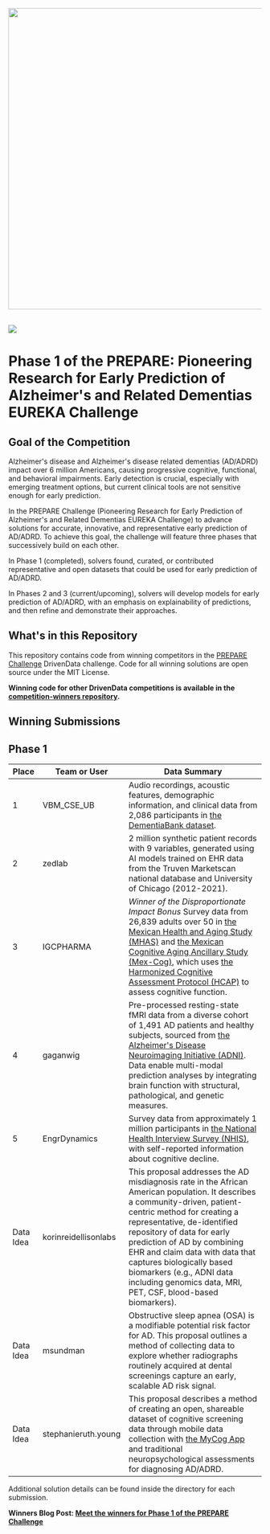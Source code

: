 [<img src='https://s3.amazonaws.com/drivendata-public-assets/logo-white-blue.png' width='600'>](https://www.drivendata.org/)
<br><br>

[<img src='https://s3.amazonaws.com/drivendata-public-assets/prepare-challenge-image-notitle.jpeg'>](https://www.drivendata.org/competitions/group/nih-nia-alzheimers-adrd-competition/)

# Phase 1 of the PREPARE: Pioneering Research for Early Prediction of Alzheimer's and Related Dementias EUREKA Challenge

## Goal of the Competition

Alzheimer's disease and Alzheimer's disease related dementias (AD/ADRD) impact over 6 million Americans, causing progressive cognitive, functional, and behavioral impairments. Early detection is crucial, especially with emerging treatment options, but current clinical tools are not sensitive enough for early prediction.

In the PREPARE Challenge (Pioneering Research for Early Prediction of Alzheimer's and Related Dementias EUREKA Challenge) to advance solutions for accurate, innovative, and representative early prediction of AD/ADRD. To achieve this goal, the challenge will feature three phases that successively build on each other.

In Phase 1 (completed), solvers found, curated, or contributed representative and open datasets that could be used for early prediction of AD/ADRD.

In Phases 2 and 3 (current/upcoming), solvers will develop models for early prediction of AD/ADRD, with an emphasis on explainability of predictions, and then refine and demonstrate their approaches.

## What's in this Repository

This repository contains code from winning competitors in the [PREPARE Challenge](https://www.drivendata.org/competitions/group/nih-nia-alzheimers-adrd-competition/) DrivenData challenge. Code for all winning solutions are open source under the MIT License.

**Winning code for other DrivenData competitions is available in the [competition-winners repository](https://github.com/drivendataorg/competition-winners).**

## Winning Submissions

## Phase 1

Place | Team or User | Data Summary
--- | --- | ---   
1   |  VBM_CSE_UB | Audio recordings, acoustic features, demographic information, and clinical data from 2,086 participants in [the DementiaBank dataset](https://dementia.talkbank.org/).
2   |  zedlab   | 2 million synthetic patient records with 9 variables, generated using AI models trained on EHR data from the Truven Marketscan national database and University of Chicago (2012-2021).
3   |   IGCPHARMA  | *Winner of the Disproportionate Impact Bonus* Survey data from 26,839 adults over 50 in [the Mexican Health and Aging Study (MHAS)](https://www.mhasweb.org/Home/index.aspx) and [the Mexican Cognitive Aging Ancillary Study (Mex-Cog)](https://www.mhasweb.org/DataProducts/AncillaryStudies.aspx), which uses [the Harmonized Cognitive Assessment Protocol (HCAP)](https://hcap.isr.umich.edu/) to assess cognitive function.
4   |   gaganwig  | Pre-processed resting-state fMRI data from a diverse cohort of 1,491 AD patients and healthy subjects, sourced from [the Alzheimer's Disease Neuroimaging Initiative (ADNI)](https://adni.loni.usc.edu/). Data enable multi-modal prediction analyses by integrating brain function with structural, pathological, and genetic measures.
5   |   EngrDynamics  | Survey data from approximately 1 million participants in [the National Health Interview Survey (NHIS)](https://www.cdc.gov/nchs/nhis/index.htm), with self-reported information about cognitive decline.
Data Idea   |  korinreidellisonlabs   | This proposal addresses the AD misdiagnosis rate in the African American population. It describes a community-driven, patient-centric method for creating a representative, de-identified repository of data for early prediction of AD by combining EHR and claim data with data that captures biologically based biomarkers (e.g., ADNI data including genomics data, MRI, PET, CSF, blood-based biomarkers).
Data Idea   |  msundman   | Obstructive sleep apnea (OSA) is a modifiable potential risk factor for AD. This proposal outlines a method of collecting data to explore whether radiographs routinely acquired at dental screenings capture an early, scalable AD risk signal.
Data Idea   |   stephanieruth.young  | This proposal describes a method of creating an open, shareable dataset of cognitive screening data through mobile data collection with [the MyCog App](https://nihtoolbox.org/mycog/) and traditional neuropsychological assessments for diagnosing AD/ADRD.

Additional solution details can be found inside the directory for each submission.

**Winners Blog Post: [Meet the winners for Phase 1 of the PREPARE Challenge](https://drivendata.co/blog/prepare-phase1-winners)**
